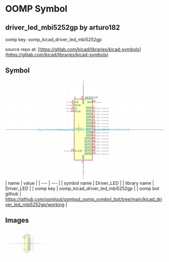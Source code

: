 # OOMP Symbol  
## driver_led_mbi5252gp  by arturo182  
  
oomp key: oomp_kicad_driver_led_mbi5252gp  
  
source repo at: [https://gitlab.com/kicad/libraries/kicad-symbols](https://gitlab.com/kicad/libraries/kicad-symbols)  
## Symbol  
  
[![working.png](working_600.png)](working.png)  
| name | value | 
| --- | --- | 
| symbol name | Driver_LED | 
| library name | Driver_LED | 
| oomp key | oomp_kicad_driver_led_mbi5252gp | 
| oomp bot github | https://github.com/oomlout/oomlout_oomp_symbol_bot/tree/main/kicad_driver_led_mbi5252gp/working | 
## Images  
  
[![working.png](working_140.png)](working.png)  
